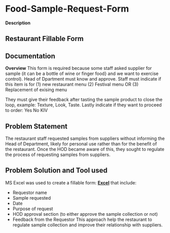 # Food-Sample-Request-Form
**Description**

Restaurant Fillable Form
--------
## Documentation
**Overview**
This form is required because some staff asked supplier for sample (it can be a bottle of wine or finger food} and we want to exercise control). Head of Dpartment must know and approve.
Staff must indicate if this item is for
(1) new restaurant menu
(2) Festival menu
OR
(3) Replacement of exising menu

They must give their feedback after tasting the sample product to close the loop, example: Texture, Look, Taste.
Lastly indicate if they want to proceed to order: Yes No KIV
## Problem Statement
The restaurant staff requested samples from suppliers without informing the Head of Department, likely for personal use rather than for the benefit of the restaurant. Once the HOD became aware of this, they sought to regulate the process of requesting samples from suppliers.
## Problem Solution and Tool used
MS Excel was used to create a fillable form: [**Excel**](https://www.microsoft.com/en-us/microsoft-365/excel) that include: 
- Requestor name
- Sample requested
- Date
- Purpose of request
- HOD approval section (to either approve the sample collection or not)
- Feedback from the Requestor
  This approach help the restaurant to regulate sample collection and improve their relationship with suppliers.
  
